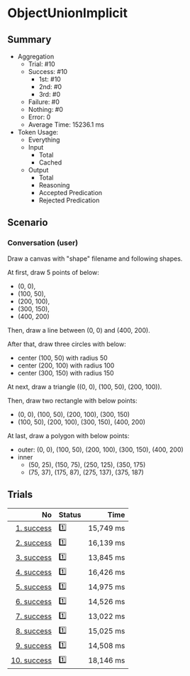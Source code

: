 # ObjectUnionImplicit
## Summary
  - Aggregation
    - Trial: #10
    - Success: #10
      - 1st: #10
      - 2nd: #0
      - 3rd: #0
    - Failure: #0
    - Nothing: #0
    - Error: 0
    - Average Time: 15236.1 ms
  - Token Usage:
    - Everything
    - Input
      - Total
      - Cached
    - Output
      - Total
      - Reasoning
      - Accepted Predication
      - Rejected Predication

## Scenario
### Conversation (user)
Draw a canvas with "shape" filename and following shapes.

At first, draw 5 points of below:

  - (0, 0),
  - (100, 50),
  - (200, 100),
  - (300, 150),
  - (400, 200)

Then, draw a line between (0, 0) and (400, 200).

After that, draw three circles with below:

  - center (100, 50) with radius 50
  - center (200, 100) with radius 100
  - center (300, 150) with radius 150

At next, draw a triangle ((0, 0), (100, 50), (200, 100)).

Then, draw two rectangle with below points:

  - (0, 0), (100, 50), (200, 100), (300, 150)
  - (100, 50), (200, 100), (300, 150), (400, 200)

At last, draw a polygon with below points:

  - outer: (0, 0), (100, 50), (200, 100), (300, 150), (400, 200)
  - inner
    - (50, 25), (150, 75), (250, 125), (350, 175)
    - (75, 37), (175, 87), (275, 137), (375, 187)

## Trials
No | Status | Time
---:|:-------|------:
[1. success](./trials/1.success.json) | 1️⃣ | 15,749 ms
[2. success](./trials/2.success.json) | 1️⃣ | 16,139 ms
[3. success](./trials/3.success.json) | 1️⃣ | 13,845 ms
[4. success](./trials/4.success.json) | 1️⃣ | 16,426 ms
[5. success](./trials/5.success.json) | 1️⃣ | 14,975 ms
[6. success](./trials/6.success.json) | 1️⃣ | 14,526 ms
[7. success](./trials/7.success.json) | 1️⃣ | 13,022 ms
[8. success](./trials/8.success.json) | 1️⃣ | 15,025 ms
[9. success](./trials/9.success.json) | 1️⃣ | 14,508 ms
[10. success](./trials/10.success.json) | 1️⃣ | 18,146 ms